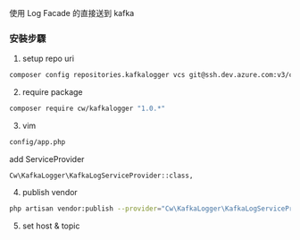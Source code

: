 使用 Log Facade 的直接送到 kafka

### 安裝步驟
1. setup repo uri
```bash
composer config repositories.kafkalogger vcs git@ssh.dev.azure.com:v3/cwgroup/digital-products/kafkalogger
```
2. require package
```bash
composer require cw/kafkalogger "1.0.*"
```
3. vim
```bash
config/app.php
```
add ServiceProvider 
```text
Cw\KafkaLogger\KafkaLogServiceProvider::class,
```
4. publish vendor
```bash 
php artisan vendor:publish --provider="Cw\KafkaLogger\KafkaLogServiceProvider"
```
5. set host & topic
